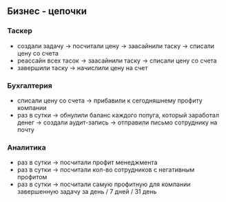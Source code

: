 ## Бизнес - цепочки

### Таскер
- создали задачу -> посчитали цену -> заасайнили таску -> списали цену со счета
- реассайн всех тасок -> заасайнили таску -> списали цену со счета
- завершили таску -> начислили цену на счет

### Бухгалтерия
- списали цену со счета -> прибавили к сегодняшнему профиту компании
- раз в сутки -> обнулили баланс каждого попуга, который заработал денег -> создали аудит-запись -> отправили письмо сотруднику на почту

### Аналитика
- раз в сутки -> посчитали профит менеджмента
- раз в сутки -> посчитали кол-во сотрудников с негативным профитом
- раз в сутки -> посчитали самую профитную для компании завершенную задачу за день / 7 дней / 31 день
